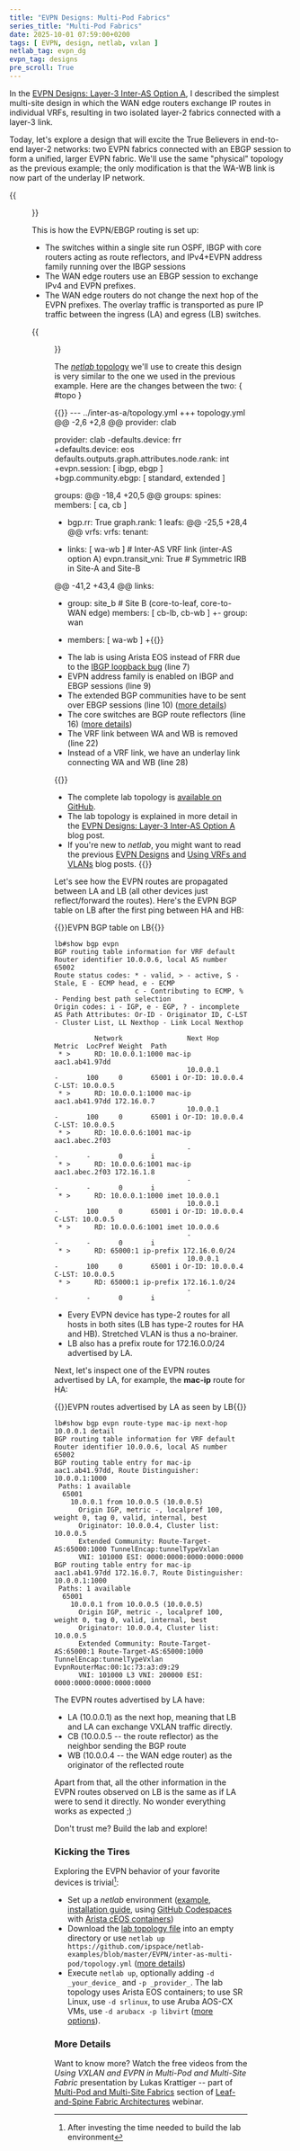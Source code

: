```yaml
---
title: "EVPN Designs: Multi-Pod Fabrics"
series_title: "Multi-Pod Fabrics"
date: 2025-10-01 07:59:00+0200
tags: [ EVPN, design, netlab, vxlan ]
netlab_tag: evpn_dg
evpn_tag: designs
pre_scroll: True
---
```

In the [EVPN Designs: Layer-3 Inter-AS Option A](/2025/08/evpn-designs-interas-a/), I described the simplest multi-site design in which the WAN edge routers exchange IP routes in individual VRFs, resulting in two isolated layer-2 fabrics connected with a layer-3 link.

Today, let's explore a design that will excite the True Believers in end-to-end layer-2 networks: two EVPN fabrics connected with an EBGP session to form a unified, larger EVPN fabric. We'll use the same "physical" topology as the previous example; the only modification is that the WA-WB link is now part of the underlay IP network.
<!--more-->
{{<figure src="/2025/08/evpn-inter-as-topology.png" caption="Lab topology">}}

This is how the EVPN/EBGP routing is set up:

* The switches within a single site run OSPF, IBGP with core routers acting as route reflectors, and IPv4+EVPN address family running over the IBGP sessions
* The WAN edge routers use an EBGP session to exchange IPv4 and EVPN prefixes.
* The WAN edge routers do not change the next hop of the EVPN prefixes. The overlay traffic is transported as pure IP traffic between the ingress (LA) and egress (LB) switches.

{{<figure src="/2025/10/evpn-multi-pod-bgp.png" caption="BGP sessions (IBGP sessions are brown, EBGP sessions are red)">}}

The [_netlab_ topology](https://github.com/ipspace/netlab-examples/blob/master/EVPN/inter-as-multi-pod/topology.yml) we'll use to create this design is very similar to the one we used in the previous example. Here are the changes between the two:
{ #topo }

{{<printout>}}
--- ../inter-as-a/topology.yml
+++ topology.yml
@@ -2,6 +2,8 @@ provider: clab

 provider: clab
-defaults.device: frr
+defaults.device: eos
 defaults.outputs.graph.attributes.node.rank: int
+evpn.session: [ ibgp, ebgp ]
+bgp.community.ebgp: [ standard, extended ]

 groups:
@@ -18,4 +20,5 @@ groups:
   spines:
     members: [ ca, cb ]
+    bgp.rr: True
     graph.rank: 1
   leafs:
@@ -25,5 +28,4 @@ vrfs:
 vrfs:
   tenant:
-    links: [ wa-wb ]          # Inter-AS VRF link (inter-AS option A)
     evpn.transit_vni: True    # Symmetric IRB in Site-A and Site-B

@@ -41,2 +43,4 @@ links:
 - group: site_b               # Site B (core-to-leaf, core-to-WAN edge)
   members: [ cb-lb, cb-wb ]
+- group: wan
+  members: [ wa-wb ]
+{{</printout>}}

* The lab is using Arista EOS instead of FRR due to the [IBGP loopback bug](https://blog.ipspace.net/2024/03/frr-ibgp-loopbacks/) (line 7)
* EVPN address family is enabled on IBGP and EBGP sessions (line 9)
* The extended BGP communities have to be sent over EBGP sessions (line 10) ([more details](/2024/10/evpn-designs-ebgp/))
* The core switches are BGP route reflectors (line 16) ([more details](/2024/09/evpn-designs-ibgp-rr/))
* The VRF link between WA and WB is removed (line 22)
* Instead of a VRF link, we have an underlay link connecting WA and WB (line 28)

{{<note info>}}
* The complete lab topology is [available on GitHub](https://github.com/ipspace/netlab-examples/blob/master/EVPN/inter-as-multi-pod/topology.yml).
* The lab topology is explained in more detail in the [EVPN Designs: Layer-3 Inter-AS Option A](/2025/08/evpn-designs-interas-a/#topo) blog post.
* If you're new to _netlab_, you might want to read the previous [EVPN Designs](/tag/evpn/#designs) and [Using VRFs and VLANs](/tag/netlab/#using-vrfs-and-vlans) blog posts.
{{</note>}}

Let's see how the EVPN routes are propagated between LA and LB (all other devices just reflect/forward the routes). Here's the EVPN BGP table on LB after the first ping between HA and HB:

{{<cc>}}EVPN BGP table on LB{{</cc>}}
```
lb#show bgp evpn
BGP routing table information for VRF default
Router identifier 10.0.0.6, local AS number 65002
Route status codes: * - valid, > - active, S - Stale, E - ECMP head, e - ECMP
                    c - Contributing to ECMP, % - Pending best path selection
Origin codes: i - IGP, e - EGP, ? - incomplete
AS Path Attributes: Or-ID - Originator ID, C-LST - Cluster List, LL Nexthop - Link Local Nexthop

          Network                Next Hop              Metric  LocPref Weight  Path
 * >      RD: 10.0.0.1:1000 mac-ip aac1.ab41.97dd
                                 10.0.0.1              -       100     0       65001 i Or-ID: 10.0.0.4 C-LST: 10.0.0.5
 * >      RD: 10.0.0.1:1000 mac-ip aac1.ab41.97dd 172.16.0.7
                                 10.0.0.1              -       100     0       65001 i Or-ID: 10.0.0.4 C-LST: 10.0.0.5
 * >      RD: 10.0.0.6:1001 mac-ip aac1.abec.2f03
                                 -                     -       -       0       i
 * >      RD: 10.0.0.6:1001 mac-ip aac1.abec.2f03 172.16.1.8
                                 -                     -       -       0       i
 * >      RD: 10.0.0.1:1000 imet 10.0.0.1
                                 10.0.0.1              -       100     0       65001 i Or-ID: 10.0.0.4 C-LST: 10.0.0.5
 * >      RD: 10.0.0.6:1001 imet 10.0.0.6
                                 -                     -       -       0       i
 * >      RD: 65000:1 ip-prefix 172.16.0.0/24
                                 10.0.0.1              -       100     0       65001 i Or-ID: 10.0.0.4 C-LST: 10.0.0.5
 * >      RD: 65000:1 ip-prefix 172.16.1.0/24
                                 -                     -       -       0       i
```

* Every EVPN device has type-2 routes for all hosts in both sites (LB has type-2 routes for HA and HB). Stretched VLAN is thus a no-brainer.
* LB also has a prefix route for 172.16.0.0/24 advertised by LA.

Next, let's inspect one of the EVPN routes advertised by LA, for example, the **mac-ip** route for HA:

{{<cc>}}EVPN routes advertised by LA as seen by LB{{</cc>}}
```
lb#show bgp evpn route-type mac-ip next-hop 10.0.0.1 detail
BGP routing table information for VRF default
Router identifier 10.0.0.6, local AS number 65002
BGP routing table entry for mac-ip aac1.ab41.97dd, Route Distinguisher: 10.0.0.1:1000
 Paths: 1 available
  65001
    10.0.0.1 from 10.0.0.5 (10.0.0.5)
      Origin IGP, metric -, localpref 100, weight 0, tag 0, valid, internal, best
      Originator: 10.0.0.4, Cluster list: 10.0.0.5
      Extended Community: Route-Target-AS:65000:1000 TunnelEncap:tunnelTypeVxlan
      VNI: 101000 ESI: 0000:0000:0000:0000:0000
BGP routing table entry for mac-ip aac1.ab41.97dd 172.16.0.7, Route Distinguisher: 10.0.0.1:1000
 Paths: 1 available
  65001
    10.0.0.1 from 10.0.0.5 (10.0.0.5)
      Origin IGP, metric -, localpref 100, weight 0, tag 0, valid, internal, best
      Originator: 10.0.0.4, Cluster list: 10.0.0.5
      Extended Community: Route-Target-AS:65000:1 Route-Target-AS:65000:1000 TunnelEncap:tunnelTypeVxlan EvpnRouterMac:00:1c:73:a3:d9:29
      VNI: 101000 L3 VNI: 200000 ESI: 0000:0000:0000:0000:0000
```

The EVPN routes advertised by LA have:

* LA (10.0.0.1) as the next hop, meaning that LB and LA can exchange VXLAN traffic directly.
* CB (10.0.0.5 -- the route reflector) as the neighbor sending the BGP route
* WB (10.0.0.4 -- the WAN edge router) as the originator of the reflected route

Apart from that, all the other information in the EVPN routes observed on LB is the same as if LA were to send it directly. No wonder everything works as expected ;)

Don't trust me? Build the lab and explore!

### Kicking the Tires

Exploring the EVPN behavior of your favorite devices is trivial[^IST]:

[^IST]: After investing the time needed to build the lab environment

* Set up a _netlab_ environment ([example](https://blog.ipspace.net/2024/04/evpn-designs-vxlan-leaf-spine-fabric/#lab), [installation guide](https://netlab.tools/install/), using [GitHub Codespaces](/2024/07/netlab-examples-codespaces/) with [Arista cEOS containers](https://blog.ipspace.net/2024/07/arista-eos-codespaces/))
* Download the [lab topology file](https://github.com/ipspace/netlab-examples/blob/master/EVPN/inter-as-multi-pod/topology.yml) into an empty directory or use `netlab up https://github.com/ipspace/netlab-examples/blob/master/EVPN/inter-as-multi-pod/topology.yml` ([more details](/2025/09/netlab-download-url/))
* Execute `netlab up`, optionally adding  `-d _your_device_` and  `-p _provider_`. The lab topology uses Arista EOS containers; to use SR Linux, use `-d srlinux`, to use Aruba AOS-CX VMs, use `-d arubacx -p libvirt` ([more options](https://netlab.tools/module/evpn/)).

### More Details

Want to know more? Watch the free videos from the *Using VXLAN and EVPN in Multi-Pod and Multi-Site Fabric* presentation by Lukas Krattiger -- part of [Multi-Pod and Multi-Site Fabrics](https://my.ipspace.net/bin/list?id=Clos#MULTISITE) section of [Leaf-and-Spine Fabric Architectures](http://www.ipspace.net/Leaf-and-Spine_Fabric_Architectures) webinar.
